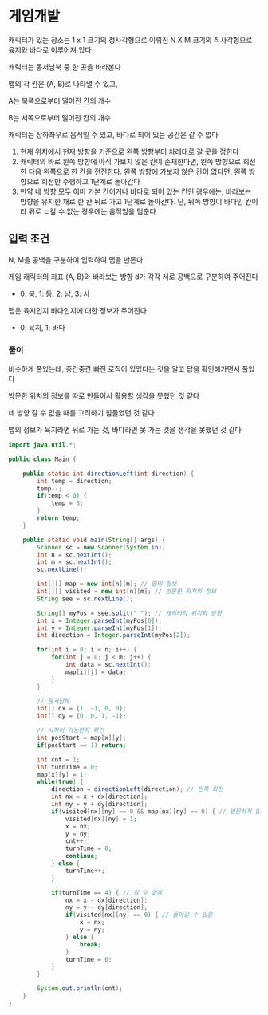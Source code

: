 # 게임개발

캐릭터가 있는 장소는 1 x 1 크기의 정사각형으로 이뤄진 N X M 크기의 직사각형으로 육지와 바다로 이루어져 있다

캐릭터는 동서남북 중 한 곳을 바라본다

맵의 각 칸은 (A, B)로 나타낼 수 있고,

A는 북쪽으로부터 떨어진 칸의 개수

B는 서쪽으로부터 떨어진 칸의 개수

캐릭터는 상하좌우로 움직일 수 있고, 바다로 되어 있는 공간은 갈 수 없다

1. 현재 위치에서 현재 방향을 기준으로 왼쪽 방향부터 차례대로 갈 곳을 정한다
2. 캐릭터의 바로 왼쪽 방향에 아직 가보지 않은 칸이 존재한다면, 왼쪽 방향으로 회전한 다음 왼쪽으로 한 칸을 전진한다. 왼쪽 방향에 가보지 않은 칸이 없다면, 왼쪽 방향으로 회전만 수행하고 1단계로 돌아간다
3. 만약 네 방향 모두 이미 가본 칸이거나 바다로 되어 있는 킨인 경우에는, 바라보는 방향을 유지한 채로 한 칸 뒤로 가고 1단계로 돌아간다. 단, 뒤쪽 방향이 바다인 칸이라 뒤로 ㄷ갈 수 없는 경우에는 움직임을 멈춘다

## 입력 조건

N, M을 공백을 구분하여 입력하여 맵을 만든다

게임 캐릭터의 좌표 (A, B)와 바라보는 방향 d가 각각 서로 공백으로 구분하여 주어진다

- 0: 북, 1: 동, 2: 남, 3: 서

맵은 육지인지 바다인지에 대한 정보가 주어진다

- 0: 육지, 1: 바다

### 풀이

비슷하게 풀었는데, 중간중간 빠진 로직이 있었다는 것을 알고 답을 확인해가면서 풀었다

방문한 위치의 정보를 따로 만들어서 활용할 생각을 못했던 것 같다

네 방향 갈 수 없을 때를 고려하기 힘들었던 것 같다

맵의 정보가 육지라면 뒤로 가는 것, 바다라면 못 가는 것을 생각을 못했던 것 같다

```java
import java.util.*;

public class Main {

    public static int directionLeft(int direction) {
        int temp = direction;
        temp--;
        if(temp < 0) {
            temp = 3;
        }
        return temp;
    }

    public static void main(String[] args) {
        Scanner sc = new Scanner(System.in);
        int n = sc.nextInt();
        int m = sc.nextInt();
        sc.nextLine();

        int[][] map = new int[n][m]; // 맵의 정보
        int[][] visited = new int[n][m]; // 방문한 위치의 정보
        String see = sc.nextLine();

        String[] myPos = see.split(" "); // 캐릭터의 위치와 방향
        int x = Integer.parseInt(myPos[0]);
        int y = Integer.parseInt(myPos[1]);
        int direction = Integer.parseInt(myPos[2]);

        for(int i = 0; i < n; i++) {
            for(int j = 0; j < m; j++) {
                int data = sc.nextInt();
                map[i][j] = data;
            }
        }

        // 동서남북
        int[] dx = {1, -1, 0, 0};
        int[] dy = {0, 0, 1, -1};

        // 시작이 가능한지 확인
        int posStart = map[x][y];
        if(posStart == 1) return;

        int cnt = 1;
        int turnTime = 0;
        map[x][y] = 1;
        while(true) {
            direction = directionLeft(direction); // 왼쪽 회전
            int nx = x + dx[direction];
            int ny = y + dy[direction];
            if(visited[nx][ny] == 0 && map[nx][ny] == 0) { // 방문하지 않았고 육지면 이동
                visited[nx][ny] = 1;
                x = nx;
                y = ny;
                cnt++;
                turnTime = 0;
                continue;
            } else {
                turnTime++;
            }

            if(turnTime == 4) { // 갈 수 없음
                nx = x - dx[direction];
                ny = y - dy[direction];
                if(visited[nx][ny] == 0) { // 돌아갈 수 있음
                    x = nx;
                    y = ny;
                } else {
                    break;
                }
                turnTime = 0;
            }
        }

        System.out.println(cnt);
    }
}
```